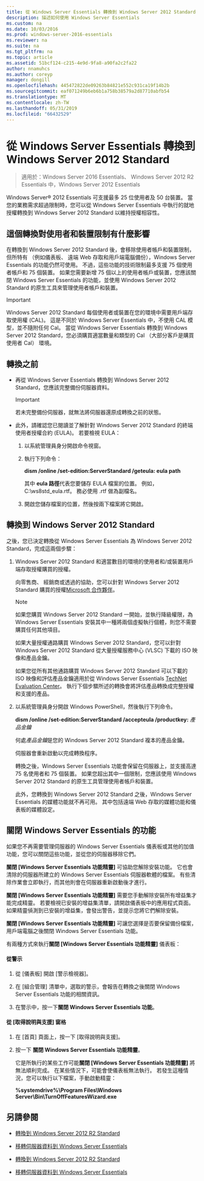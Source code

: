 ```yaml
---
title: 從 Windows Server Essentials 轉換到 Windows Server 2012 Standard
description: 描述如何使用 Windows Server Essentials
ms.custom: na
ms.date: 10/03/2016
ms.prod: windows-server-2016-essentials
ms.reviewer: na
ms.suite: na
ms.tgt_pltfrm: na
ms.topic: article
ms.assetid: 51bcf124-c215-4e9d-9fa8-a90fa2c2fa22
author: nnamuhcs
ms.author: coreyp
manager: dongill
ms.openlocfilehash: 445472822de09263b84821e552c931ca19f14b2b
ms.sourcegitcommit: eaf071249b6eb6b1a758b38579a2d87710abfb54
ms.translationtype: MT
ms.contentlocale: zh-TW
ms.lasthandoff: 05/31/2019
ms.locfileid: "66432529"
---
```

# <a name="transition-from-windows-server-essentials-to-windows-server-2012-standard"></a>從 Windows Server Essentials 轉換到 Windows Server 2012 Standard

>適用於：Windows Server 2016 Essentials、 Windows Server 2012 R2 Essentials 中，Windows Server 2012 Essentials

 Windows Server® 2012 Essentials 可支援最多 25 位使用者及 50 台裝置。 當您的業務需求超過限制時，您可以從 Windows Server Essentials 中執行的就地授權轉換到 Windows Server 2012 Standard 以維持授權相容性。  
  
## <a name="how-the-transition-affects-user-and-device-limits"></a>這個轉換對使用者和裝置限制有什麼影響  
 在轉換到 Windows Server 2012 Standard 後，會移除使用者帳戶和裝置限制，但所特有 （例如儀表板、 遠端 Web 存取和用戶端電腦備份），Windows Server Essentials 的功能仍然可使用。 不過，這些功能的技術限制最多支援 75 個使用者帳戶和 75 個裝置。 如果您需要新增 75 個以上的使用者帳戶或裝置，您應該關閉 Windows Server Essentials 的功能，並使用 Windows Server 2012 Standard 的原生工具來管理使用者帳戶和裝置。  
  
> [!IMPORTANT]
>   Windows Server 2012 Standard 每個使用者或裝置在您的環境中需要用戶端存取使用權 (CAL)。 這是不同於 Windows Server Essentials 中，不使用 CAL 模型，並不隨附任何 Cal。  當從 Windows Server Essentials 轉換到 Windows Server 2012 Standard，您必須購買適當數量和類型的 Cal （大部分客戶是購買使用者 Cal） 環境。  
  
## <a name="before-the-transition"></a>轉換之前  
  
-   再從 Windows Server Essentials 轉換到 Windows Server 2012 Standard，您應該完整備份伺服器資料。  
  
    > [!IMPORTANT]
    >  若未完整備份伺服器，就無法將伺服器還原成轉換之前的狀態。  
  
-   此外，請確認您已閱讀並了解針對 Windows Server 2012 Standard 的終端使用者授權合約 (EULA)。 若要檢視 EULA：  
  
    1.  以系統管理員身分開啟命令視窗。  
  
    2.  執行下列命令：  
  
         **dism /online /set-edition:ServerStandard /geteula: eula path**  
  
         其中 **eula 路徑**代表您要儲存 EULA 檔案的位置。 例如，C:\ws8std_eula.rtf。  務必使用 .rtf 做為副檔名。  
  
    3.  開啟您儲存檔案的位置，然後按兩下檔案將它開啟。  
  
## <a name="transition-to--windows-server-2012-standard"></a>轉換到 Windows Server 2012 Standard  
 之後，您已決定轉換從 Windows Server Essentials 為 Windows Server 2012 Standard，完成這兩個步驟：  
  
1. Windows Server 2012 Standard 和適當數目的環境的使用者和/或裝置用戶端存取授權購買的授權。  
  
    向零售商、 經銷商或透過的協助，您可以針對 Windows Server 2012 Standard 購買的授權[Microsoft 合作夥伴](https://pinpoint.microsoft.com/SelectCulture.aspx)。  
  
   > [!NOTE]
   >  如果您購買 Windows Server 2012 Standard 一開始，並執行降級權限，為 Windows Server Essentials 安裝其中一種將兩個虛擬執行個體，則您不需要購買任何其他項目。  
   >   
   >  如果大量授權通路購買 Windows Server 2012 Standard，您可以針對 Windows Server 2012 Standard 從大量授權服務中心 (VLSC) 下載的 ISO 映像和產品金鑰。  
   >   
   >  如果您從所有其他通路購買 Windows Server 2012 Standard 可以下載的 ISO 映像和評估產品金鑰適用於從 Windows Server Essentials [TechNet Evaluation Center](https://technet.microsoft.com/evalcenter/jj659306.aspx)。 執行下個步驟所述的轉換會將評估產品轉換成完整授權和支援的產品。  
  
2. 以系統管理員身分開啟 Windows PowerShell，然後執行下列命令。  
  
    **dism /online /set-edition:ServerStandard /accepteula /productkey:** *產品金鑰*  
  
    何處*產品金鑰*是您的 Windows Server 2012 Standard 複本的產品金鑰。  
  
    伺服器會重新啟動以完成轉換程序。  
  
   轉換之後，Windows Server Essentials 功能會保留在伺服器上，並支援高達 75 名使用者和 75 個裝置。 如果您超出其中一個限制，您應該使用 Windows Server 2012 Standard 的原生工具管理使用者帳戶和裝置。  
  
   此外，您轉換到 Windows Server 2012 Standard 之後，Windows Server Essentials 的媒體功能就不再可用。 其中包括遠端 Web 存取的媒體功能和儀表板的媒體設定。  
  
## <a name="turn-off--windows-server-essentials-features"></a>關閉 Windows Server Essentials 的功能  
 如果您不再需要管理伺服器的 Windows Server Essentials 儀表板或其他的加值功能，您可以關閉這些功能，並從您的伺服器移除它們。  
  
 **關閉 [Windows Server Essentials 功能精靈]** 可協助您解除安裝功能。 它也會清除的伺服器所建立的 Windows Server Essentials 伺服器軟體的檔案。  有些清除作業會立即執行，而其他則會在伺服器重新啟動後才進行。  
  
 **關閉 [Windows Server Essentials 功能精靈]** 需要您手動解除安裝所有增益集才能完成精靈。 若要檢視已安裝的增益集清單，請開啟儀表板中的應用程式頁面。 如果精靈偵測到已安裝的增益集，會發出警告，並提示您將它們解除安裝。  
  
 **關閉 [Windows Server Essentials 功能精靈]** 可讓您選擇是否要保留備份檔案，用戶端電腦之後關閉 Windows Server Essentials 功能。  
  
 有兩種方式來執行**關閉 [Windows Server Essentials 功能精靈]** 儀表板：  
  
#### <a name="from-the-alert"></a>從警示  
  
1.  從 [儀表板] 開啟 [警示檢視器]。  
  
2.  在 [組合管理] 清單中，選取的警示，會報告在轉換之後關閉 Windows Server Essentials 功能的相關資訊。  
  
3.  在警示中，按一下**關閉 Windows Server Essentials 功能**。  
  
#### <a name="from-the-get-help-and-support-pane"></a>從 [取得說明與支援] 窗格  
  
1. 在 [首頁] 頁面上，按一下 [取得說明與支援]。  
  
2. 按一下 **關閉 Windows Server Essentials 功能精靈**。  
  
   它是所執行的某些工作可能**關閉 [Windows Server Essentials 功能精靈]** 將無法順利完成。 在某些情況下，可能會使儀表板無法執行。 若發生這種情況，您可以執行以下檔案，手動啟動精靈：  
  
   **%systemdrive%\Program Files\Windows Server\Bin\TurnOffFeaturesWizard.exe**  
  
## <a name="see-also"></a>另請參閱  
  

-   [轉換到 Windows Server 2012 R2 Standard](Transition-from-Windows-Server-2012-R2-Essentials-to-Windows-Server-2012-R2-Standard.md)  
  
-   [移轉伺服器資料到 Windows Server Essentials](Migrate-Server-Data-to-Windows-Server-Essentials.md)

-   [轉換到 Windows Server 2012 R2 Standard](../migrate/Transition-from-Windows-Server-2012-R2-Essentials-to-Windows-Server-2012-R2-Standard.md)  
  
-   [移轉伺服器資料到 Windows Server Essentials](../migrate/Migrate-Server-Data-to-Windows-Server-Essentials.md)

